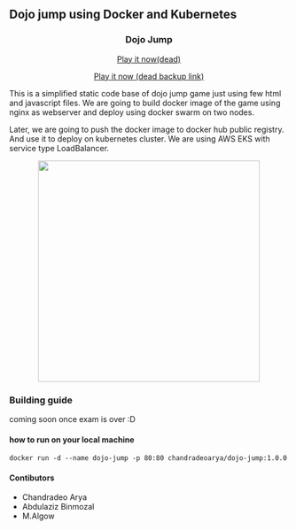 ## Dojo jump using Docker and Kubernetes


<h3 align="center">
Dojo Jump
</h3>
<p align="center">
 <a href="http://a639835ca735246ee841e2aecde1701c-1023464538.us-west-1.elb.amazonaws.com/">
  Play it now(dead)</a>
</p>


<p align="center">
 <a href="http://a3a321a1bb05748a8804cfdd8836be25-821292124.us-east-1.elb.amazonaws.com/">
  Play it now (dead backup link)</a>

</p>

This is a simplified static code base of dojo jump game just using few html and javascript files. We are going to build docker image of the game using nginx as webserver and deploy using docker swarm on two nodes.

Later, we are going to push the docker image to docker hub public registry. And use it to deploy on kubernetes cluster. We are using AWS EKS with service type LoadBalancer.

<p align="center">
  <img src = "https://github.com/chandradeoarya/dojo-jump/blob/master/dojo-jump.gif?raw=true" width=400>
</p>

### Building guide

coming soon once exam is over :D

#### how to run on your local machine

`docker run -d --name dojo-jump -p 80:80 chandradeoarya/dojo-jump:1.0.0`

#### Contibutors

- Chandradeo Arya
- Abdulaziz Binmozal
- M.Algow

